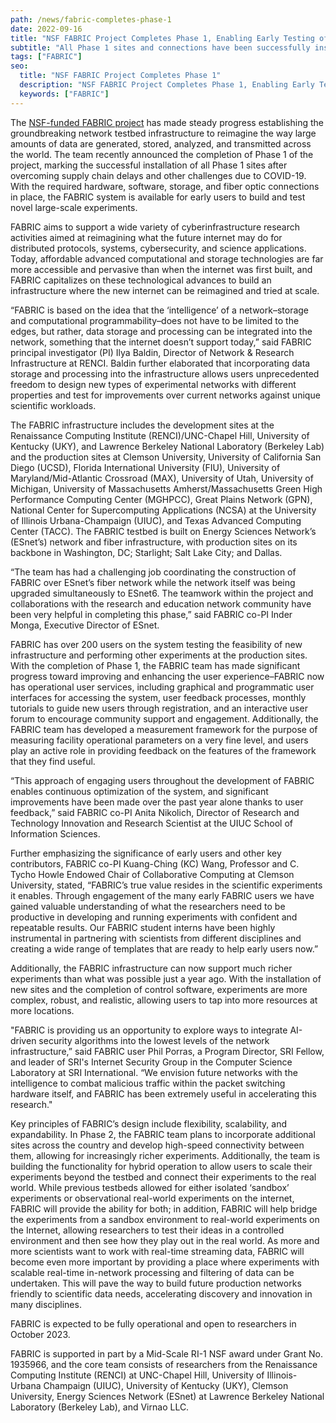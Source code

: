 ```yaml
---
path: /news/fabric-completes-phase-1
date: 2022-09-16
title: "NSF FABRIC Project Completes Phase 1, Enabling Early Testing of Unprecedented Large-scale Network Experiments"
subtitle: "All Phase 1 sites and connections have been successfully installed to create the basis for the international FABRIC infrastructure"
tags: ["FABRIC"]
seo:
  title: "NSF FABRIC Project Completes Phase 1"
  description: "NSF FABRIC Project Completes Phase 1, Enabling Early Testing of Unprecedented Large-scale Network Experiments. All Phase 1 sites and connections have been successfully installed to create the basis for the international FABRIC infrastructure."
  keywords: ["FABRIC"]
---
```


The [NSF-funded FABRIC project](https://whatisfabric.net/) has made steady progress establishing the groundbreaking network testbed infrastructure to reimagine the way large amounts of data are generated, stored, analyzed, and transmitted across the world. The team recently announced the completion of Phase 1 of the project, marking the successful installation of all Phase 1 sites after overcoming supply chain delays and other challenges due to COVID-19. With the required hardware, software, storage, and fiber optic connections in place, the FABRIC system is available for early users to build and test novel large-scale experiments.

FABRIC aims to support a wide variety of cyberinfrastructure research activities aimed at reimagining what the future internet may do for distributed protocols, systems, cybersecurity, and science applications. Today, affordable advanced computational and storage technologies are far more accessible and pervasive than when the internet was first built, and FABRIC capitalizes on these technological advances to build an infrastructure where the new internet can be reimagined and tried at scale.

“FABRIC is based on the idea that the ‘intelligence’ of a network–storage and computational programmability–does not have to be limited to the edges, but rather, data storage and processing can be integrated into the network, something that the internet doesn’t support today,” said FABRIC principal investigator (PI) Ilya Baldin, Director of Network & Research Infrastructure at RENCI. Baldin further elaborated that incorporating data storage and processing into the infrastructure allows users unprecedented freedom to design new types of experimental networks with different properties and test for improvements over current networks against unique scientific workloads.

The FABRIC infrastructure includes the development sites at the Renaissance Computing Institute (RENCI)/UNC-Chapel Hill, University of Kentucky (UKY), and Lawrence Berkeley National Laboratory (Berkeley Lab) and the production sites at Clemson University, University of California San Diego (UCSD), Florida International University (FIU), University of Maryland/Mid-Atlantic Crossroad (MAX), University of Utah, University of Michigan, University of Massachusetts Amherst/Massachusetts Green High Performance Computing Center (MGHPCC), Great Plains Network (GPN), National Center for Supercomputing Applications (NCSA) at the University of Illinois Urbana-Champaign (UIUC), and Texas Advanced Computing Center (TACC). The FABRIC testbed is built on Energy Sciences Network’s (ESnet’s) network and fiber infrastructure, with production sites on its backbone in Washington, DC; Starlight; Salt Lake City; and Dallas.

“The team has had a challenging job coordinating the construction of FABRIC over ESnet’s fiber network while the network itself was being upgraded simultaneously to ESnet6. The teamwork within the project and collaborations with the research and education network community have been very helpful in completing this phase,” said FABRIC co-PI Inder Monga, Executive Director of ESnet.

FABRIC has over 200 users on the system testing the feasibility of new infrastructure and performing other experiments at the production sites. With the completion of Phase 1, the FABRIC team has made significant progress toward improving and enhancing the user experience–FABRIC now has operational user services, including graphical and programmatic user interfaces for accessing the system, user feedback processes, monthly tutorials to guide new users through registration, and an interactive user forum to encourage community support and engagement. Additionally, the FABRIC team has developed a measurement framework for the purpose of measuring facility operational parameters on a very fine level, and users play an active role in providing feedback on the features of the framework that they find useful.

“This approach of engaging users throughout the development of FABRIC enables continuous optimization of the system, and significant improvements have been made over the past year alone thanks to user feedback,” said FABRIC co-PI Anita Nikolich, Director of Research and Technology Innovation and Research Scientist at the UIUC School of Information Sciences.

Further emphasizing the significance of early users and other key contributors, FABRIC co-PI Kuang-Ching (KC) Wang, Professor and C. Tycho Howle Endowed Chair of Collaborative Computing at Clemson University, stated, “FABRIC’s true value resides in the scientific experiments it enables. Through engagement of the many early FABRIC users we have gained valuable understanding of what the researchers need to be productive in developing and running experiments with confident and repeatable results. Our FABRIC student interns have been highly instrumental in partnering with scientists from different disciplines and creating a wide range of templates that are ready to help early users now.”

Additionally, the FABRIC infrastructure can now support much richer experiments than what was possible just a year ago. With the installation of new sites and the completion of control software, experiments are more complex, robust, and realistic, allowing users to tap into more resources at more locations.

"FABRIC is providing us an opportunity to explore ways to integrate AI-driven security algorithms into the lowest levels of the network infrastructure,” said FABRIC user Phil Porras, a Program Director, SRI Fellow, and leader of SRI's Internet Security Group in the Computer Science Laboratory at SRI International. “We envision future networks with the intelligence to combat malicious traffic within the packet switching hardware itself, and FABRIC has been extremely useful in accelerating this research."

Key principles of FABRIC’s design include flexibility, scalability, and expandability. In Phase 2, the FABRIC team plans to incorporate additional sites across the country and develop high-speed connectivity between them, allowing for increasingly richer experiments. Additionally, the team is building the functionality for hybrid operation to allow users to scale their experiments beyond the testbed and connect their experiments to the real world. While previous testbeds allowed for either isolated ‘sandbox’ experiments or observational real-world experiments on the internet, FABRIC will provide the ability for both; in addition, FABRIC will help bridge the experiments from a sandbox environment to real-world experiments on the Internet, allowing researchers to test their ideas in a controlled environment and then see how they play out in the real world. As more and more scientists want to work with real-time streaming data, FABRIC will become even more important by providing a place where experiments with scalable real-time in-network processing and filtering of data can be undertaken. This will pave the way to build future production networks friendly to scientific data needs, accelerating discovery and innovation in many disciplines.

FABRIC is expected to be fully operational and open to researchers in October 2023.

FABRIC is supported in part by a Mid-Scale RI-1 NSF award under Grant No. 1935966, and the core team consists of researchers from the Renaissance Computing Institute (RENCI) at UNC-Chapel Hill, University of Illinois-Urbana Champaign (UIUC), University of Kentucky (UKY), Clemson University, Energy Sciences Network (ESnet) at Lawrence Berkeley National Laboratory (Berkeley Lab), and Virnao LLC.
